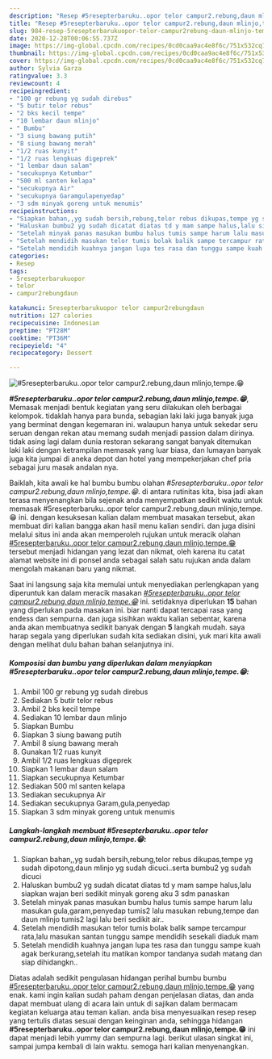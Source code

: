 ```yaml
---
description: "Resep #5resepterbaruku..opor telor campur2.rebung,daun mlinjo,tempe.😁, Sempurna"
title: "Resep #5resepterbaruku..opor telor campur2.rebung,daun mlinjo,tempe.😁, Sempurna"
slug: 984-resep-5resepterbarukuopor-telor-campur2rebung-daun-mlinjo-tempe-sempurna
date: 2020-12-28T00:06:55.737Z
image: https://img-global.cpcdn.com/recipes/0cd0caa9ac4e8f6c/751x532cq70/5resepterbarukuopor-telor-campur2rebungdaun-mlinjotempe😁-foto-resep-utama.jpg
thumbnail: https://img-global.cpcdn.com/recipes/0cd0caa9ac4e8f6c/751x532cq70/5resepterbarukuopor-telor-campur2rebungdaun-mlinjotempe😁-foto-resep-utama.jpg
cover: https://img-global.cpcdn.com/recipes/0cd0caa9ac4e8f6c/751x532cq70/5resepterbarukuopor-telor-campur2rebungdaun-mlinjotempe😁-foto-resep-utama.jpg
author: Sylvia Garza
ratingvalue: 3.3
reviewcount: 4
recipeingredient:
- "100 gr rebung yg sudah direbus"
- "5 butir telor rebus"
- "2 bks kecil tempe"
- "10 lembar daun mlinjo"
- " Bumbu"
- "3 siung bawang putih"
- "8 siung bawang merah"
- "1/2 ruas kunyit"
- "1/2 ruas lengkuas digeprek"
- "1 lembar daun salam"
- "secukupnya Ketumbar"
- "500 ml santen kelapa"
- "secukupnya Air"
- "secukupnya Garamgulapenyedap"
- "3 sdm minyak goreng untuk menumis"
recipeinstructions:
- "Siapkan bahan,,yg sudah bersih,rebung,telor rebus dikupas,tempe yg sudah dipotong,daun mlinjo yg sudah dicuci..serta bumbu2 yg sudah dicuci"
- "Haluskan bumbu2 yg sudah dicatat diatas td y mam sampe halus,lalu siapkan wajan beri sedikit minyak goreng aku 3 sdm panaskan"
- "Setelah minyak panas masukan bumbu halus tumis sampe harum lalu masukan gula,garam,penyedap tumis2 lalu masukan rebung,tempe dan daun mlinjo tumis2 lagi lalu beri sedikit air.."
- "Setelah mendidih masukan telor tumis bolak balik sampe tercampur rata,lalu masukan santan tunggu sampe mendidih sesekali diaduk mam"
- "Setelah mendidih kuahnya jangan lupa tes rasa dan tunggu sampe kuah agak berkurang,setelah itu matikan kompor tandanya sudah matang dan siap dihidangkn.."
categories:
- Resep
tags:
- 5resepterbarukuopor
- telor
- campur2rebungdaun

katakunci: 5resepterbarukuopor telor campur2rebungdaun 
nutrition: 127 calories
recipecuisine: Indonesian
preptime: "PT28M"
cooktime: "PT36M"
recipeyield: "4"
recipecategory: Dessert

---
```



![#5resepterbaruku..opor telor campur2.rebung,daun mlinjo,tempe.😁](https://img-global.cpcdn.com/recipes/0cd0caa9ac4e8f6c/751x532cq70/5resepterbarukuopor-telor-campur2rebungdaun-mlinjotempe😁-foto-resep-utama.jpg)

<b><i>#5resepterbaruku..opor telor campur2.rebung,daun mlinjo,tempe.😁</i></b>, Memasak menjadi bentuk kegiatan yang seru dilakukan oleh berbagai kelompok. tidaklah hanya para bunda, sebagian laki laki juga banyak juga yang berminat dengan kegemaran ini. walaupun hanya untuk sekedar seru seruan dengan rekan atau memang sudah menjadi passion dalam dirinya. tidak asing lagi dalam dunia restoran sekarang sangat banyak ditemukan laki laki dengan ketrampilan memasak yang luar biasa, dan lumayan banyak juga kita jumpai di aneka depot dan hotel yang mempekerjakan chef pria sebagai juru masak andalan nya.



Baiklah, kita awali ke hal bumbu bumbu olahan <i>#5resepterbaruku..opor telor campur2.rebung,daun mlinjo,tempe.😁</i>. di antara rutinitas kita, bisa jadi akan terasa menyenangkan bila sejenak anda menyempatkan sedikit waktu untuk memasak #5resepterbaruku..opor telor campur2.rebung,daun mlinjo,tempe.😁 ini. dengan kesuksesan kalian dalam membuat masakan tersebut, akan membuat diri kalian bangga akan hasil menu kalian sendiri. dan juga disini melalui situs ini anda akan memperoleh rujukan untuk meracik olahan <u>#5resepterbaruku..opor telor campur2.rebung,daun mlinjo,tempe.😁</u> tersebut menjadi hidangan yang lezat dan nikmat, oleh karena itu catat alamat website ini di ponsel anda sebagai salah satu rujukan anda dalam mengolah makanan baru yang nikmat.


Saat ini langsung saja kita memulai untuk menyediakan perlengkapan yang diperuntuk kan dalam meracik masakan <u><i>#5resepterbaruku..opor telor campur2.rebung,daun mlinjo,tempe.😁</i></u> ini. setidaknya diperlukan <b>15</b> bahan yang diperlukan pada masakan ini. biar nanti dapat tercapai rasa yang endess dan sempurna. dan juga sisihkan waktu kalian sebentar, karena anda akan membuatnya sedikit banyak dengan <b>5</b> langkah mudah. saya harap segala yang diperlukan sudah kita sediakan disini, yuk mari kita awali dengan melihat dulu bahan bahan selanjutnya ini.

<!--inarticleads1-->

##### Komposisi dan bumbu yang diperlukan dalam menyiapkan #5resepterbaruku..opor telor campur2.rebung,daun mlinjo,tempe.😁:

1. Ambil 100 gr rebung yg sudah direbus
1. Sediakan 5 butir telor rebus
1. Ambil 2 bks kecil tempe
1. Sediakan 10 lembar daun mlinjo
1. Siapkan  Bumbu
1. Siapkan 3 siung bawang putih
1. Ambil 8 siung bawang merah
1. Gunakan 1/2 ruas kunyit
1. Ambil 1/2 ruas lengkuas digeprek
1. Siapkan 1 lembar daun salam
1. Siapkan secukupnya Ketumbar
1. Sediakan 500 ml santen kelapa
1. Sediakan secukupnya Air
1. Sediakan secukupnya Garam,gula,penyedap
1. Siapkan 3 sdm minyak goreng untuk menumis




<!--inarticleads2-->

##### Langkah-langkah membuat #5resepterbaruku..opor telor campur2.rebung,daun mlinjo,tempe.😁:

1. Siapkan bahan,,yg sudah bersih,rebung,telor rebus dikupas,tempe yg sudah dipotong,daun mlinjo yg sudah dicuci..serta bumbu2 yg sudah dicuci
1. Haluskan bumbu2 yg sudah dicatat diatas td y mam sampe halus,lalu siapkan wajan beri sedikit minyak goreng aku 3 sdm panaskan
1. Setelah minyak panas masukan bumbu halus tumis sampe harum lalu masukan gula,garam,penyedap tumis2 lalu masukan rebung,tempe dan daun mlinjo tumis2 lagi lalu beri sedikit air..
1. Setelah mendidih masukan telor tumis bolak balik sampe tercampur rata,lalu masukan santan tunggu sampe mendidih sesekali diaduk mam
1. Setelah mendidih kuahnya jangan lupa tes rasa dan tunggu sampe kuah agak berkurang,setelah itu matikan kompor tandanya sudah matang dan siap dihidangkn..




Diatas adalah sedikit pengulasan hidangan perihal bumbu bumbu <u>#5resepterbaruku..opor telor campur2.rebung,daun mlinjo,tempe.😁</u> yang enak. kami ingin kalian sudah paham dengan penjelasan diatas, dan anda dapat membuat ulang di acara lain untuk di sajikan dalam bermacam kegiatan keluarga atau teman kalian. anda bisa menyesuaikan resep resep yang tertulis diatas sesuai dengan keinginan anda, sehingga hidangan <b>#5resepterbaruku..opor telor campur2.rebung,daun mlinjo,tempe.😁</b> ini dapat menjadi lebih yummy dan sempurna lagi. berikut ulasan singkat ini, sampai jumpa kembali di lain waktu. semoga hari kalian menyenangkan.
